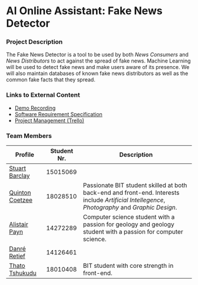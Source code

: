 # AI Online Assistant: Fake News Detector
### Project Description
The Fake News Detector is a tool to be used by both *News Consumers* and *News Distributors* to act against the spread of fake news. Machine Learning will be used to detect fake news and make users aware of its presence. We will also maintain databases of known fake news distributors as well as the common fake facts that they spread.
### Links to External Content
* [Demo Recording]()
* [Software Requirement Specification](https://www.overleaf.com/read/rrhpmydtbkhr)
* [Project Management (Trello)](https://trello.com/invite/b/zb3DjGQ1/aa7c49e51f99044974cd1ade64787fc7/capstone-project)
### Team Members
| Profile | Student Nr. | Description |
|---------|-------------|-------------|
|[Stuart Barclay]()|15015069||
|[Quinton Coetzee](https://quintoncoetzee.github.io/)|18028510|Passionate BIT student skilled at both back-end and front-end. Interests include *Artificial Intellegence*, *Photography* and *Graphic Design*.|
|[Alistair Payn](https://alistairpaynup.github.io/)|14272289|Computer science student with a passion for geology and geology student with a passion for computer science.|
|[Danré Retief]()|14126461||
|[Thato Tshukudu](https://taydos.github.io/)|18010408|BIT student with core strength in front-end.|
